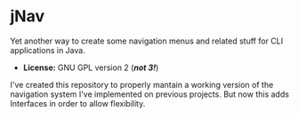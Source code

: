 # jNav

Yet another way to create some navigation menus and related stuff for CLI applications in Java.

* **License:** GNU GPL version 2 (***not 3!***)

I've created this repository to properly mantain a working version of the navigation system I've implemented on previous projects. But now this adds Interfaces in order to allow flexibility.
